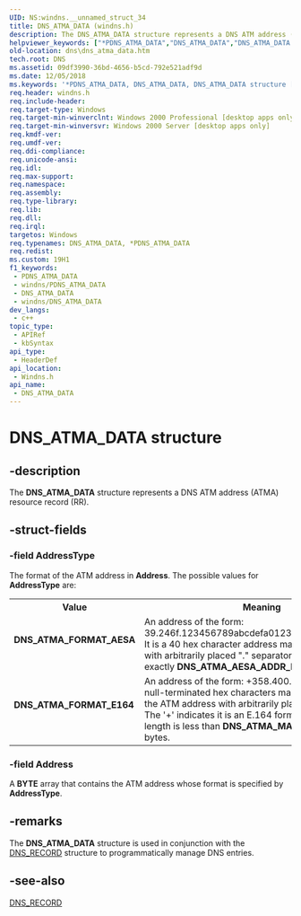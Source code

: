 ```yaml
---
UID: NS:windns.__unnamed_struct_34
title: DNS_ATMA_DATA (windns.h)
description: The DNS_ATMA_DATA structure represents a DNS ATM address (ATMA) resource record (RR).
helpviewer_keywords: ["*PDNS_ATMA_DATA","DNS_ATMA_DATA","DNS_ATMA_DATA structure [DNS]","DNS_ATMA_FORMAT_AESA","DNS_ATMA_FORMAT_E164","PDNS_ATMA_DATA","PDNS_ATMA_DATA structure pointer [DNS]","_dns_dns_atma_data","dns.dns_atma_data","windns/DNS_ATMA_DATA","windns/PDNS_ATMA_DATA"]
old-location: dns\dns_atma_data.htm
tech.root: DNS
ms.assetid: 09df3990-36bd-4656-b5cd-792e521adf9d
ms.date: 12/05/2018
ms.keywords: '*PDNS_ATMA_DATA, DNS_ATMA_DATA, DNS_ATMA_DATA structure [DNS], DNS_ATMA_FORMAT_AESA, DNS_ATMA_FORMAT_E164, PDNS_ATMA_DATA, PDNS_ATMA_DATA structure pointer [DNS], _dns_dns_atma_data, dns.dns_atma_data, windns/DNS_ATMA_DATA, windns/PDNS_ATMA_DATA'
req.header: windns.h
req.include-header: 
req.target-type: Windows
req.target-min-winverclnt: Windows 2000 Professional [desktop apps only]
req.target-min-winversvr: Windows 2000 Server [desktop apps only]
req.kmdf-ver: 
req.umdf-ver: 
req.ddi-compliance: 
req.unicode-ansi: 
req.idl: 
req.max-support: 
req.namespace: 
req.assembly: 
req.type-library: 
req.lib: 
req.dll: 
req.irql: 
targetos: Windows
req.typenames: DNS_ATMA_DATA, *PDNS_ATMA_DATA
req.redist: 
ms.custom: 19H1
f1_keywords:
 - PDNS_ATMA_DATA
 - windns/PDNS_ATMA_DATA
 - DNS_ATMA_DATA
 - windns/DNS_ATMA_DATA
dev_langs:
 - c++
topic_type:
 - APIRef
 - kbSyntax
api_type:
 - HeaderDef
api_location:
 - Windns.h
api_name:
 - DNS_ATMA_DATA
---
```


# DNS_ATMA_DATA structure


## -description

The 
<b>DNS_ATMA_DATA</b> structure represents a DNS ATM address (ATMA) resource record (RR).

## -struct-fields

### -field AddressType

The format of the ATM address in <b>Address</b>. The possible values for <b>AddressType</b> are: 

<table>
<tr>
<th>Value</th>
<th>Meaning</th>
</tr>
<tr>
<td width="40%"><a id="DNS_ATMA_FORMAT_AESA"></a><a id="dns_atma_format_aesa"></a><dl>
<dt><b>DNS_ATMA_FORMAT_AESA</b></dt>
</dl>
</td>
<td width="60%">
An address of the form: 39.246f.123456789abcdefa0123.00123456789a.00. It is a 40 hex character address mapped to 20 octets with arbitrarily placed "." separators. Its length is exactly <b>DNS_ATMA_AESA_ADDR_LENGTH</b> bytes. 

</td>
</tr>
<tr>
<td width="40%"><a id="DNS_ATMA_FORMAT_E164"></a><a id="dns_atma_format_e164"></a><dl>
<dt><b>DNS_ATMA_FORMAT_E164</b></dt>
</dl>
</td>
<td width="60%">
An address of the form: +358.400.1234567\0.  The null-terminated hex characters map one-to-one into the ATM address
    with arbitrarily placed "." separators. The '+' indicates it is an E.164 format address. Its length is less than <b>DNS_ATMA_MAX_ADDR_LENGTH</b> bytes.

</td>
</tr>
</table>

### -field Address

A <b>BYTE</b> array that contains the ATM address whose format is specified by <b>AddressType</b>.

## -remarks

The 
<b>DNS_ATMA_DATA</b> structure is used in conjunction with the 
<a href="/windows/win32/api/windns/ns-windns-dns_recorda">DNS_RECORD</a> structure to programmatically manage DNS entries.

## -see-also

<a href="/windows/win32/api/windns/ns-windns-dns_recorda">DNS_RECORD</a>

